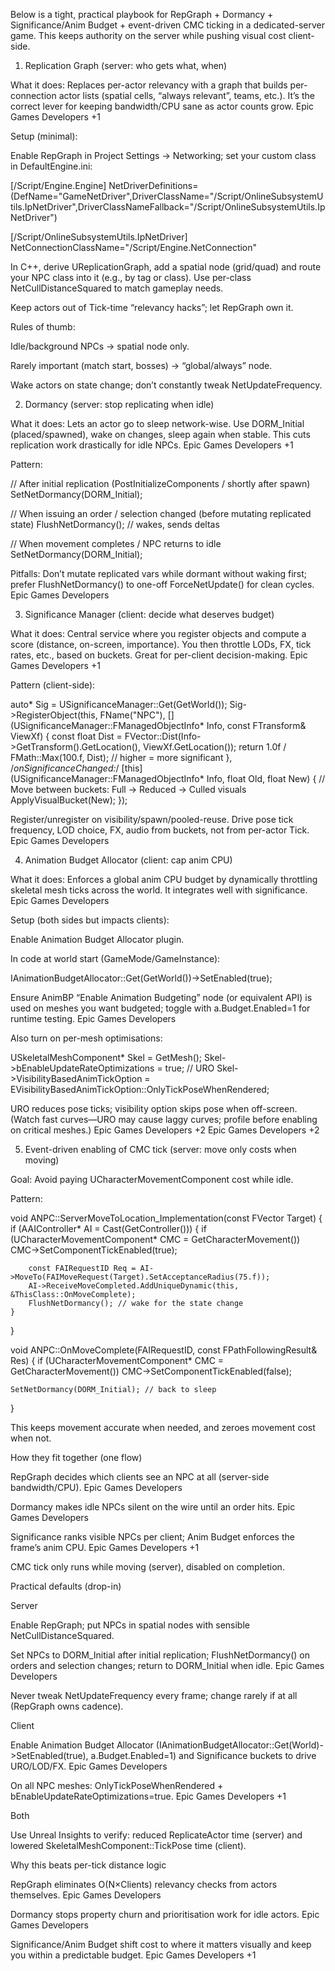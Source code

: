 Below is a tight, practical playbook for RepGraph + Dormancy + Significance/Anim Budget + event-driven CMC ticking in a dedicated-server game. This keeps authority on the server while pushing visual cost client-side.

1) Replication Graph (server: who gets what, when)

What it does: Replaces per-actor relevancy with a graph that builds per-connection actor lists (spatial cells, “always relevant”, teams, etc.). It’s the correct lever for keeping bandwidth/CPU sane as actor counts grow. 
Epic Games Developers
+1

Setup (minimal):

Enable RepGraph in Project Settings → Networking; set your custom class in DefaultEngine.ini:

[/Script/Engine.Engine]
NetDriverDefinitions=(DefName="GameNetDriver",DriverClassName="/Script/OnlineSubsystemUtils.IpNetDriver",DriverClassNameFallback="/Script/OnlineSubsystemUtils.IpNetDriver")

[/Script/OnlineSubsystemUtils.IpNetDriver]
NetConnectionClassName="/Script/Engine.NetConnection"


In C++, derive UReplicationGraph, add a spatial node (grid/quad) and route your NPC class into it (e.g., by tag or class). Use per-class NetCullDistanceSquared to match gameplay needs.

Keep actors out of Tick-time “relevancy hacks”; let RepGraph own it.

Rules of thumb:

Idle/background NPCs → spatial node only.

Rarely important (match start, bosses) → “global/always” node.

Wake actors on state change; don’t constantly tweak NetUpdateFrequency.

2) Dormancy (server: stop replicating when idle)

What it does: Lets an actor go to sleep network-wise. Use DORM_Initial (placed/spawned), wake on changes, sleep again when stable. This cuts replication work drastically for idle NPCs. 
Epic Games Developers
+1

Pattern:

// After initial replication (PostInitializeComponents / shortly after spawn)
SetNetDormancy(DORM_Initial);

// When issuing an order / selection changed (before mutating replicated state)
FlushNetDormancy(); // wakes, sends deltas

// When movement completes / NPC returns to idle
SetNetDormancy(DORM_Initial);


Pitfalls: Don’t mutate replicated vars while dormant without waking first; prefer FlushNetDormancy() to one-off ForceNetUpdate() for clean cycles. 
Epic Games Developers

3) Significance Manager (client: decide what deserves budget)

What it does: Central service where you register objects and compute a score (distance, on-screen, importance). You then throttle LODs, FX, tick rates, etc., based on buckets. Great for per-client decision-making. 
Epic Games Developers
+1

Pattern (client-side):

auto* Sig = USignificanceManager::Get(GetWorld());
Sig->RegisterObject(this, FName("NPC"),
    [](USignificanceManager::FManagedObjectInfo* Info, const FTransform& ViewXf)
    {
        const float Dist = FVector::Dist(Info->GetTransform().GetLocation(), ViewXf.GetLocation());
        return 1.0f / FMath::Max(100.f, Dist); // higher = more significant
    },
    /*onSignificanceChanged:*/ [this](USignificanceManager::FManagedObjectInfo* Info, float Old, float New)
    {
        // Move between buckets: Full → Reduced → Culled visuals
        ApplyVisualBucket(New);
    });


Register/unregister on visibility/spawn/pooled-reuse. Drive pose tick frequency, LOD choice, FX, audio from buckets, not from per-actor Tick. 
Epic Games Developers

4) Animation Budget Allocator (client: cap anim CPU)

What it does: Enforces a global anim CPU budget by dynamically throttling skeletal mesh ticks across the world. It integrates well with significance. 
Epic Games Developers

Setup (both sides but impacts clients):

Enable Animation Budget Allocator plugin.

In code at world start (GameMode/GameInstance):

IAnimationBudgetAllocator::Get(GetWorld())->SetEnabled(true);


Ensure AnimBP “Enable Animation Budgeting” node (or equivalent API) is used on meshes you want budgeted; toggle with a.Budget.Enabled=1 for runtime testing. 
Epic Games Developers

Also turn on per-mesh optimisations:

USkeletalMeshComponent* Skel = GetMesh();
Skel->bEnableUpdateRateOptimizations = true;                    // URO
Skel->VisibilityBasedAnimTickOption = EVisibilityBasedAnimTickOption::OnlyTickPoseWhenRendered;


URO reduces pose ticks; visibility option skips pose when off-screen. (Watch fast curves—URO may cause laggy curves; profile before enabling on critical meshes.) 
Epic Games Developers
+2
Epic Games Developers
+2

5) Event-driven enabling of CMC tick (server: move only costs when moving)

Goal: Avoid paying UCharacterMovementComponent cost while idle.

Pattern:

void ANPC::ServerMoveToLocation_Implementation(const FVector Target)
{
    if (AAIController* AI = Cast<AAIController>(GetController()))
    {
        if (UCharacterMovementComponent* CMC = GetCharacterMovement())
            CMC->SetComponentTickEnabled(true);

        const FAIRequestID Req = AI->MoveTo(FAIMoveRequest(Target).SetAcceptanceRadius(75.f));
        AI->ReceiveMoveCompleted.AddUniqueDynamic(this, &ThisClass::OnMoveComplete);
        FlushNetDormancy(); // wake for the state change
    }
}

void ANPC::OnMoveComplete(FAIRequestID, const FPathFollowingResult& Res)
{
    if (UCharacterMovementComponent* CMC = GetCharacterMovement())
        CMC->SetComponentTickEnabled(false);

    SetNetDormancy(DORM_Initial); // back to sleep
}


This keeps movement accurate when needed, and zeroes movement cost when not.

How they fit together (one flow)

RepGraph decides which clients see an NPC at all (server-side bandwidth/CPU). 
Epic Games Developers

Dormancy makes idle NPCs silent on the wire until an order hits. 
Epic Games Developers

Significance ranks visible NPCs per client; Anim Budget enforces the frame’s anim CPU. 
Epic Games Developers
+1

CMC tick only runs while moving (server), disabled on completion.

Practical defaults (drop-in)

Server

Enable RepGraph; put NPCs in spatial nodes with sensible NetCullDistanceSquared.

Set NPCs to DORM_Initial after initial replication; FlushNetDormancy() on orders and selection changes; return to DORM_Initial when idle. 
Epic Games Developers

Never tweak NetUpdateFrequency every frame; change rarely if at all (RepGraph owns cadence).

Client

Enable Animation Budget Allocator (IAnimationBudgetAllocator::Get(World)->SetEnabled(true), a.Budget.Enabled=1) and Significance buckets to drive URO/LOD/FX. 
Epic Games Developers

On all NPC meshes: OnlyTickPoseWhenRendered + bEnableUpdateRateOptimizations=true. 
Epic Games Developers
+1

Both

Use Unreal Insights to verify: reduced ReplicateActor time (server) and lowered SkeletalMeshComponent::TickPose time (client).

Why this beats per-tick distance logic

RepGraph eliminates O(N×Clients) relevancy checks from actors themselves. 
Epic Games Developers

Dormancy stops property churn and prioritisation work for idle actors. 
Epic Games Developers

Significance/Anim Budget shift cost to where it matters visually and keep you within a predictable budget. 
Epic Games Developers
+1